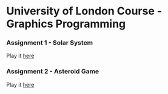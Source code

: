 # University of London Course - Graphics Programming

### Assignment 1 - Solar System

Play it [here](https://anjansse.github.io/UoL-GP/assignment1/solarSystemTEMPLATE/index.html)

### Assignment 2 - Asteroid Game

Play it [here](https://anjansse.github.io/UoL-GP/assignment2/asteroidGameClone-Template/index.html)
